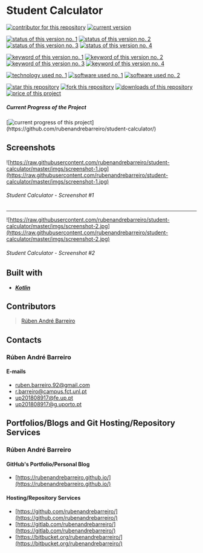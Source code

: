 # Student Calculator

[![contributor for this repository](https://img.shields.io/badge/contributor-rubenandrebarreiro-blue.svg)](https://github.com/rubenandrebarreiro/)
[![current version](https://img.shields.io/badge/version-1.0-magenta.svg)](https://github.com/rubenandrebarreiro/student-calculator/)

[![status of this version no. 1](https://img.shields.io/badge/status-not&nbsp;completed-orange.svg)](https://github.com/rubenandrebarreiro/student-calculator/)
[![status of this version no. 2](https://img.shields.io/badge/status-beta-orange.svg)](https://github.com/rubenandrebarreiro/student-calculator/)
[![status of this version no. 3](https://img.shields.io/badge/status-not&nbsp;stable-orange.svg)](https://github.com/rubenandrebarreiro/student-calculator/)
[![status of this version no. 4](https://img.shields.io/badge/status-not&nbsp;documented-orange.svg)](https://github.com/rubenandrebarreiro/student-calculator/)

[![keyword of this version no. 1](https://img.shields.io/badge/keyword-software-brown.svg)](https://github.com/rubenandrebarreiro/student-calculator/)
[![keyword of this version no. 2](https://img.shields.io/badge/keyword-application-brown.svg)](https://github.com/rubenandrebarreiro/student-calculator/)
[![keyword of this version no. 3](https://img.shields.io/badge/keyword-tool-brown.svg)](https://github.com/rubenandrebarreiro/student-calculator/)
[![keyword of this version no. 4](https://img.shields.io/badge/keyword-math-brown.svg)](https://github.com/rubenandrebarreiro/student-calculator/)

[![technology used no. 1](https://img.shields.io/badge/built&nbsp;with-kotlin-red.svg)](https://kotlinlang.org/) 
[![software used no. 1](https://img.shields.io/badge/software-eclipse-gold.svg)](https://www.eclipse.org/) 
[![software used no. 2](https://img.shields.io/badge/software-jetbrains&nbsp;intellij&nbsp;idea-gold.svg)](https://www.jetbrains.com/idea/) 

[![star this repository](http://githubbadges.com/star.svg?user=rubenandrebarreiro&repo=2d-rotative-shapes-dance&style=flat)](https://github.com/rubenandrebarreiro/student-calculator/stargazers)
[![fork this repository](http://githubbadges.com/fork.svg?user=rubenandrebarreiro&repo=2d-rotative-shapes-dance&style=flat)](https://github.com/rubenandrebarreiro/student-calculator/fork)
[![downloads of this repository](https://img.shields.io/github/downloads/rubenandrebarreiro/2d-rotative-shapes-dance/total.svg)](https://github.com/rubenandrebarreiro/student-calculator/archive/master.zip)
[![price of this project](https://img.shields.io/badge/price-free-success.svg)](https://github.com/rubenandrebarreiro/student-calculator/archive/master.zip)

##### Current Progress of the Project

[![current progress of this project](http://progressed.io/bar/5?title=&nbsp;completed&nbsp;)](https://github.com/rubenandrebarreiro/student-calculator/)


## Screenshots

![https://raw.githubusercontent.com/rubenandrebarreiro/student-calculator/master/imgs/screenshot-1.jpg](https://raw.githubusercontent.com/rubenandrebarreiro/student-calculator/master/imgs/screenshot-1.jpg)
######  Student Calculator - Screenshot #1

***

![https://raw.githubusercontent.com/rubenandrebarreiro/student-calculator/master/imgs/screenshot-2.jpg](https://raw.githubusercontent.com/rubenandrebarreiro/student-calculator/master/imgs/screenshot-2.jpg)
######  Student Calculator - Screenshot #2


## Built with
* [**_Kotlin_**](https://kotlinlang.org/)

## Contributors

> [Rúben André Barreiro](https://github.com/rubenandrebarreiro/)

## Contacts

### Rúben André Barreiro
#### E-mails
* [ruben.barreiro.92@gmail.com](mailto:ruben.barreiro.92@gmail.com)
* [r.barreiro@campus.fct.unl.pt](mailto:r.barreiro@campus.fct.unl.pt)
* [up201808917@fe.up.pt](mailto:up201808917@fe.up.pt)
* [up201808917@g.uporto.pt](mailto:up201808917@g.uporto.pt)

## Portfolios/Blogs and Git Hosting/Repository Services

### Rúben André Barreiro
#### GitHub's Portfolio/Personal Blog
* [https://rubenandrebarreiro.github.io/](https://rubenandrebarreiro.github.io/)

#### Hosting/Repository Services
* [https://github.com/rubenandrebarreiro/](https://github.com/rubenandrebarreiro/)
* [https://gitlab.com/rubenandrebarreiro/](https://gitlab.com/rubenandrebarreiro/)
* [https://bitbucket.org/rubenandrebarreiro/](https://bitbucket.org/rubenandrebarreiro/)
